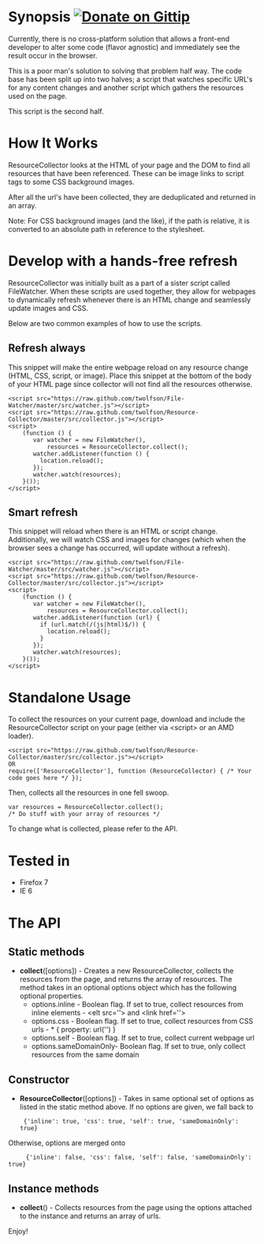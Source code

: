 Synopsis [![Donate on Gittip](http://badgr.co/gittip/twolfson.png)](https://www.gittip.com/twolfson/)
========
Currently, there is no cross-platform solution that allows a front-end developer to alter some code (flavor agnostic) and immediately see the result occur in the browser.

This is a poor man's solution to solving that problem half way. The code base has been split up into two halves; a script that watches specific URL's for any content changes and another script which gathers the resources used on the page.

This script is the second half.

How It Works
============
ResourceCollector looks at the HTML of your page and the DOM to find all resources that have been referenced. These can be image links to script tags to some CSS background images.

After all the url's have been collected, they are deduplicated and returned in an array.

Note: For CSS background images (and the like), if the path is relative, it is converted to an absolute path in reference to the stylesheet.

Develop with a hands-free refresh
=================================
ResourceCollector was initially built as a part of a sister script called FileWatcher. When these scripts are used together, they allow for webpages to dynamically refresh whenever there is an HTML change and seamlessly update images and CSS.

Below are two common examples of how to use the scripts.

Refresh always
--------------
This snippet will make the entire webpage reload on any resource change (HTML, CSS, script, or image). Place this snippet at the bottom of the body of your HTML page since collector will not find all the resources otherwise.

    <script src="https://raw.github.com/twolfson/File-Watcher/master/src/watcher.js"></script>
    <script src="https://raw.github.com/twolfson/Resource-Collector/master/src/collector.js"></script>
    <script>
        (function () {
           var watcher = new FileWatcher(),
               resources = ResourceCollector.collect();
           watcher.addListener(function () {
             location.reload();
           });
           watcher.watch(resources);
        }());
    </script>

Smart refresh
-------------
This snippet will reload when there is an HTML or script change. Additionally, we will watch CSS and images for changes (which when the browser sees a change has occurred, will update without a refresh).

    <script src="https://raw.github.com/twolfson/File-Watcher/master/src/watcher.js"></script>
    <script src="https://raw.github.com/twolfson/Resource-Collector/master/src/collector.js"></script>
    <script>
        (function () {
           var watcher = new FileWatcher(),
               resources = ResourceCollector.collect();
           watcher.addListener(function (url) {
             if (url.match(/(js|html)$/)) {
               location.reload();
             }
           });
           watcher.watch(resources);
        }());
    </script>

Standalone Usage
========
To collect the resources on your current page, download and include the ResourceCollector script on your page (either via &lt;script&gt; or an AMD loader).

    <script src="https://raw.github.com/twolfson/Resource-Collector/master/src/collector.js"></script>
    OR
    require(['ResourceCollector'], function (ResourceCollector) { /* Your code goes here */ });

Then, collects all the resources in one fell swoop.

    var resources = ResourceCollector.collect();
    /* Do stuff with your array of resources */

To change what is collected, please refer to the API.

Tested in
=========
 - Firefox 7
 - IE 6

The API
=========

Static methods
--------------
 - **collect**([options]) - Creates a new ResourceCollector, collects the resources from the page, and returns the array of resources. The method takes in an optional options object which has the following optional properties.
    - options.inline - Boolean flag. If set to true, collect resources from inline elements - &lt;elt src=''&gt; and &lt;link href=''&gt;
    - options.css - Boolean flag. If set to true, collect resources from CSS urls - * { property: url('') }
    - options.self - Boolean flag. If set to true, collect current webpage url
    - options.sameDomainOnly- Boolean flag. If set to true, only collect resources from the same domain

Constructor
----------------
 - **ResourceCollector**([options]) - Takes in same optional set of options as listed in the static method above. If no options are given, we fall back to

        {'inline': true, 'css': true, 'self': true, 'sameDomainOnly': true}

 Otherwise, options are merged onto

         {'inline': false, 'css': false, 'self': false, 'sameDomainOnly': true}

Instance methods
----------------
 - **collect**() - Collects resources from the page using the options attached to the instance and returns an array of urls.

Enjoy!